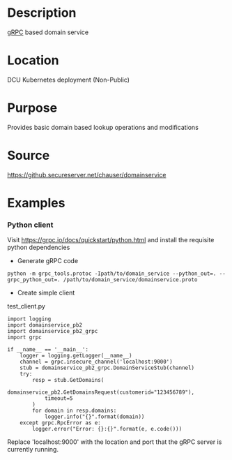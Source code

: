 # Description
[gRPC](http://grpc.io) based domain service

# Location
DCU Kubernetes deployment (Non-Public)

# Purpose
Provides basic domain based lookup operations and modifications

# Source
https://github.secureserver.net/chauser/domainservice

# Examples

### Python client
Visit https://grpc.io/docs/quickstart/python.html and install the requisite python dependencies

* Generate gRPC code
```
python -m grpc_tools.protoc -Ipath/to/domain_service --python_out=. --grpc_python_out=. /path/to/domain_service/domainservice.proto
```

* Create simple client

test_client.py
```
import logging
import domainservice_pb2
import domainservice_pb2_grpc
import grpc

if __name__ == '__main__':
    logger = logging.getLogger(__name__)
    channel = grpc.insecure_channel('localhost:9000')
    stub = domainservice_pb2_grpc.DomainServiceStub(channel)
    try:
        resp = stub.GetDomains(
            domainservice_pb2.GetDomainsRequest(customerid="123456789"),
            timeout=5
        )
        for domain in resp.domains:
            logger.info("{}".format(domain))
    except grpc.RpcError as e:
        logger.error("Error: {}:{}".format(e, e.code()))
```
Replace 'localhost:9000' with the location and port that the gRPC server is currently running.
